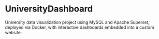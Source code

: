 # UniversityDashboard
University data visualization project using MySQL and Apache Superset, deployed via Docker, with interactive dashboards embedded into a custom website.
